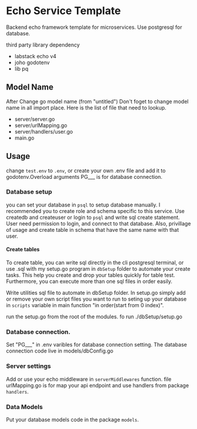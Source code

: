 # Echo Service Template

Backend echo framework template for microservices.
Use postgresql for database.

third party library dependency
- labstack echo v4
- joho godotenv
- lib pq

## Model Name

After Change go model name (from "untitled")
Don't foget to change model name in all import place.
Here is the list of file that need to lookup.
- server/server.go
- server/urlMapping.go
- server/handlers/user.go
- main.go

## Usage

change `test.env` to `.env`, or create your own .env file and add it to godotenv.Overload arguments
PG___ is for database connection.

### Database setup

you can set your database in `psql` to setup database manually.
I recommended you to create role and schema specific to this service.
Use createdb and createuser or login to `psql` and write sql create statement.
User need permission to login, and connect to that database. Also, privillage of 
usage and create table in schema that have the same name with that user.

#### Create tables

To create table, you can write sql directly in the cli postgresql terminal, or
use .sql with my setup.go program in `dbSetup` folder to automate your create tasks.
This help you create and drop your tables quickly for table test. Furthermore, 
you can execute more than one sql files in order easily.

Write utilities sql file to automate in dbSetup folder.
In setup.go simply add or remove your own script files you want to run to seting up 
your database in `scripts` variable in main function "in order(start from 0 index)".

run the setup.go from the root of the modules.
fo run ./dbSetup/setup.go

### Database connection.

Set "PG___" in .env varibles for database connection setting.
The database connection code live in models/dbConfig.go

### Server settings

Add or use your echo middleware in `serverMiddlewares` function.
file urlMapping.go is for map your api endpoint and use handlers from 
package `handlers`.

### Data Models

Put your database models code in the package `models`.